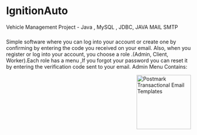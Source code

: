 # IgnitionAuto
Vehicle Management Project - Java , MySQL , JDBC, JAVA MAIL SMTP


###
Simple software where you can log into your account or create one by confirming by entering the code you received on your email.
Also, when you register or log into your account,  you choose a role .(Admin, Client, Worker).Each role has a menu ,If you forgot your password you can reset it by entering the verification code sent to your email.
Admin Menu Contains:

<img src="https://github.com/dzhanrafetov/IgnitionAuto/photos/login.png" alt="Postmark Transactional Email Templates" width="148" height="148" align="right">

